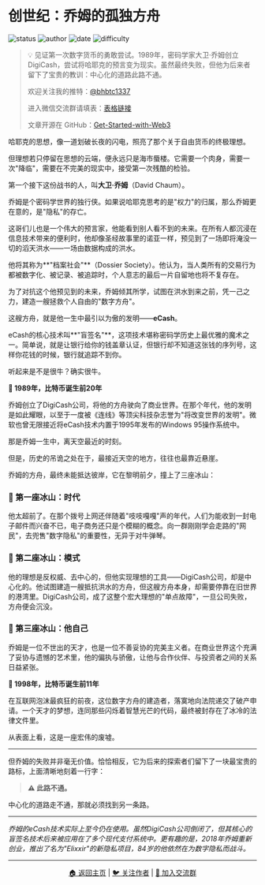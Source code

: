 # 创世纪：乔姆的孤独方舟

![status](https://img.shields.io/badge/状态-已完成-success)
![author](https://img.shields.io/badge/作者-beihaili-blue)
![date](https://img.shields.io/badge/日期-2025--07%20block%20904975-orange)
![difficulty](https://img.shields.io/badge/难度-初级-green)

> 💡 见证第一次数字货币的勇敢尝试。1989年，密码学家大卫·乔姆创立DigiCash，尝试将哈耶克的预言变为现实。虽然最终失败，但他为后来者留下了宝贵的教训：中心化的道路此路不通。
> 
> 欢迎关注我的推特：[@bhbtc1337](https://twitter.com/bhbtc1337)
> 
> 进入微信交流群请填表：[表格链接](https://forms.gle/QMBwL6LwZyQew1tX8)
> 
> 文章开源在 GitHub：[Get-Started-with-Web3](https://github.com/beihaili/Get-Started-with-Web3)
> 

哈耶克的思想，像一道划破长夜的闪电，照亮了那个关于自由货币的终极理想。

但理想若只停留在思想的云端，便永远只是海市蜃楼。它需要一个肉身，需要一次"降临"，需要在不完美的现实中，接受第一次残酷的检验。

第一个接下这份战书的人，叫**大卫·乔姆**（David Chaum）。

乔姆是个密码学世界的独行侠。如果说哈耶克思考的是"权力"的归属，那么乔姆更在意的，是"隐私"的存亡。

这哥们儿也是一个伟大的预言家，他能看到别人看不到的未来。在所有人都沉浸在信息技术带来的便利时，他却像圣经故事里的诺亚一样，预见到了一场即将淹没一切的滔天洪水——一场由数据构成的洪水。

他将其称为**"档案社会"**（Dossier Society）。他认为，当人类所有的交易行为都被数字化、被记录、被追踪时，个人意志的最后一片自留地也将不复存在。

为了对抗这个他预见到的未来，乔姆倾其所学，试图在洪水到来之前，凭一己之力，建造一艘拯救个人自由的"数字方舟"。

这艘方舟，就是他一生中最引以为傲的发明——**eCash**。

eCash的核心技术叫**"盲签名"**，这项技术堪称密码学历史上最优雅的魔术之一。简单说，就是让银行给你的钱盖章认证，但银行却不知道这张钱的序列号，这样你花钱的时候，银行就追踪不到你。

听起来是不是很牛？确实很牛。

**📅 1989年，比特币诞生前20年**

乔姆创立了DigiCash公司，将他的方舟驶向了商业世界。在那个年代，他的发明是如此耀眼，以至于一度被《连线》等顶尖科技杂志誉为"将改变世界的发明"。微软也曾无限接近将eCash技术内置于1995年发布的Windows 95操作系统中。

那是乔姆一生中，离天空最近的时刻。

但是，历史的吊诡之处在于，最接近天空的地方，往往也最靠近悬崖。

乔姆的方舟，最终未能抵达彼岸，它在黎明前夕，撞上了三座冰山：

### 🧊 第一座冰山：时代

他太超前了。在那个拨号上网还伴随着"吱吱嘎嘎"声的年代，人们为能收到一封电子邮件而兴奋不已，电子商务还只是个模糊的概念。向一群刚刚学会走路的"网民"，去兜售"数字隐私"的重要性，无异于对牛弹琴。

### 🧊 第二座冰山：模式

他的理想是反权威、去中心的，但他实现理想的工具——DigiCash公司，却是中心化的。他试图建造一艘抵抗洪水的方舟，但这艘方舟本身，却需要停靠在旧世界的港湾里。DigiCash公司，成了这整个宏大理想的"单点故障"，一旦公司失败，方舟便会沉没。

### 🧊 第三座冰山：他自己

乔姆是一位不世出的天才，也是一位不善妥协的完美主义者。在商业世界这个充满了妥协与遗憾的艺术里，他的偏执与骄傲，让他与合作伙伴、与投资者之间的关系日益紧张。

**📅 1998年，比特币诞生前11年**

在互联网泡沫最疯狂的前夜，这位数字方舟的建造者，落寞地向法院递交了破产申请。一个天才的梦想，连同那些闪烁着智慧光芒的代码，最终被封存在了冰冷的法律文件里。

从表面上看，这是一座宏伟的废墟。

---

但乔姆的失败并非毫无价值。恰恰相反，它为后来的探索者们留下了一块最宝贵的路标，上面清晰地刻着一行字：

> **⚠️ 此路不通。**

中心化的道路走不通，那就必须找到另一条路。

---

*乔姆的eCash技术实际上至今仍在使用。虽然DigiCash公司倒闭了，但其核心的盲签名技术后来被应用在了多个现代支付系统中。更有趣的是，2018年乔姆重新创业，推出了名为"Elixxir"的新隐私项目，84岁的他依然在为数字隐私而战斗。*

---

<div align="center">
<a href="../">🏠 返回主页</a> | 
<a href="https://twitter.com/bhbtc1337">🐦 关注作者</a> | 
<a href="https://forms.gle/QMBwL6LwZyQew1tX8">📝 加入交流群</a>
</div>
